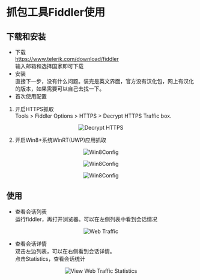 ﻿# 抓包工具Fiddler使用

## 下载和安装
* 下载   
https://www.telerik.com/download/fiddler   
输入邮箱和选择国家即可下载
* 安装   
直接下一步，没有什么问题。装完是英文界面，官方没有汉化包，网上有汉化的版本，如果需要可以自己去找一下。
* 首次使用配置  
1. 开启HTTPS抓取  
Tools > Fiddler Options > HTTPS > Decrypt HTTPS Traffic box.

<p align="center">
 <img align="center" alt="Decrypt HTTPS" src="https://github.com/zhaotianff/CSharpCrawler/blob/master/CSharpCrawler/doc/DecryptHTTPSTrafficOption.png" />
</p>

2. 开启Win8+系统WinRT(UWP)应用抓取  

<p align="center">
 <img align="center" alt="Win8Config" src="https://github.com/zhaotianff/CSharpCrawler/blob/master/CSharpCrawler/doc/Win8Config.png" />
</p>

<p align="center">
 <img align="center" alt="Win8Config" src="https://github.com/zhaotianff/CSharpCrawler/blob/master/CSharpCrawler/doc/Win8Config_2.png" />
</p>

<p align="center">
 <img align="center" alt="Win8Config" src="https://github.com/zhaotianff/CSharpCrawler/blob/master/CSharpCrawler/doc/Win8Config_3.png" />
</p>

## 使用
* 查看会话列表  
运行fiddler，再打开浏览器。可以在左侧列表中看到会话情况
<p align="center">
 <img align="center" alt="Web Traffic" src="https://github.com/zhaotianff/CSharpCrawler/blob/master/CSharpCrawler/doc/WebTraffic.png" />
</p>

* 查看会话详情  
双击左边列表，可以在右侧看到会话详情。  
点击Statistics，查看会话统计
<p align="center">
 <img align="center" alt="View Web Traffic Statistics" src="https://github.com/zhaotianff/CSharpCrawler/blob/master/CSharpCrawler/doc/WebTrafficStatistics.png" />
</p>
